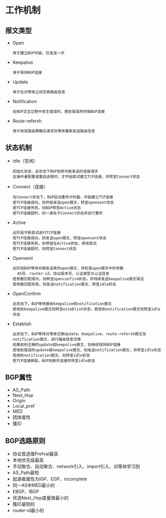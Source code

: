 # 工作机制

## 	报文类型

- Open

  ```
  用于建立BGP邻居，仅发送一次
  ```

- Keepalive

  ```
  用于保持BGP连接
  ```

- Update

  ```
  用于在对等体之间交换路由信息
  ```

- Notification

  ```
  在BGP交互过程中发生错误时，报告错误并终端BGP连接
  ```

- Route-refersh

  ```
  用于改变路由策略后请求对等体重新发送路由信息
  ```

## 状态机制

- idle（空闲）

  ```
  初始化状态，此状态下BGP拒绝邻居发送的连接请求
  在操作者配置或重启进程时，才开始尝试建立TCP连接，并转至Connect状态
  ```

- Connect（连接）

  ```
  在Connect状态下，BGP启动重传计时器，开始建立TCP连接
  若TCP连接成功，则开始发送open报文，转至opensent状态
  若TCP连接失败，则BGP转至Active状态
  若TCP连接超时，则一直处于Connect状态并进行重传
  ```

- Active

  ```
  此阶段不断尝试进行TCP连接
  若TCP连接成功，则发送open报文，转至opensent状态
  若TCP连接失败，则停留在Active状态，继续尝试
  若TCP连接超时，则转至Connect状态
  ```

- Opensent

  ```
  此阶段BGP等待对端发送来的open报文，并检查open报文中的参数
  	AS号、router-id、协议版本号、认证类型与认证信息
  若参数匹配成功，则转至openconfirm状态，并持续发送keepalive报文保活
  若参数匹配失败，则发送notification报文，转至idle状态
  ```

- OpenConfirm

  ```
  此状态下，BGP等待接收keepalive和notification报文
  若收到keepalive报文则转至establish状态，若收到notification报文则转至idle状态
  ```

- Establish

  ```
  此状态下，BGP等待对等体交换Update、Keepalive、route-refersh报文及notification报文，进行路由信息交换
  如果收到正确的update或keepalive报文，则继续保持BGP连接
  若收到错误的update或keepalive报文，则发送notification报文，并转至idle状态
  若收到notification报文，则转至idle状态
  若TCP连接断裂，BGP则断开连接并转至idle状态
  ```

## BGP属性

- AS_Path
- Next_Hop
- Origin
- Local_pref
- MED
- 团体属性
- 簇ID

## BGP选路原则

- 协议首选值Prefval最高
- 本地优先级最高
- 手动聚合、自动聚合、network引入、import引入、对等体学习到
- AS_Path最短
- 起源者属性为IGP、EGP、incomplete
- 同一AS中MED最小的
- EBGP、IBGP
- 优选Next_Hop度量值最小的
- 簇ID最短的
- router-id最小的